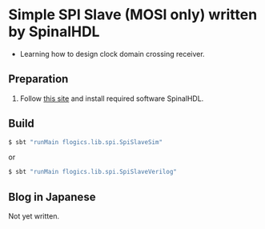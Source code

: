 # Simple SPI Slave (MOSI only) written by SpinalHDL

- Learning how to design clock domain crossing receiver.

## Preparation

1. Follow [this site](https://github.com/SpinalHDL/SpinalHDL) and install required software SpinalHDL.

## Build

```bash
$ sbt "runMain flogics.lib.spi.SpiSlaveSim"
```

or

```bash
$ sbt "runMain flogics.lib.spi.SpiSlaveVerilog"
```

## Blog in Japanese

Not yet written.


